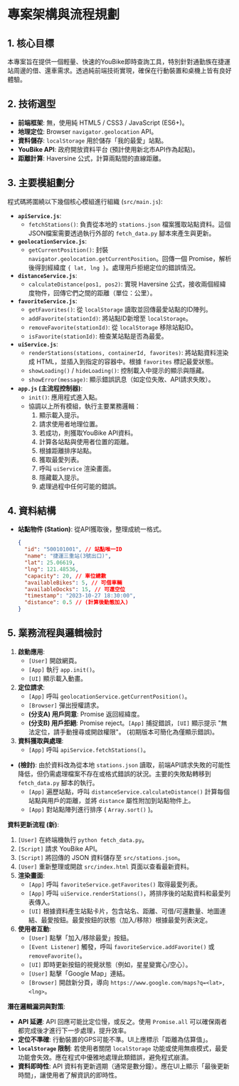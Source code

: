 # 專案架構與流程規劃

## 1. 核心目標
本專案旨在提供一個輕量、快速的YouBike即時查詢工具，特別針對通勤族在捷運站周邊的借、還車需求。透過純前端技術實現，確保在行動裝置和桌機上皆有良好體驗。

## 2. 技術選型
- **前端框架**: 無，使用純 HTML5 / CSS3 / JavaScript (ES6+)。
- **地理定位**: Browser `navigator.geolocation` API。
- **資料儲存**: `localStorage` 用於儲存「我的最愛」站點。
- **YouBike API**: 政府開放資料平台 (預計使用新北市API作為起點)。
- **距離計算**: Haversine 公式，計算兩點間的直線距離。

## 3. 主要模組劃分
程式碼將圍繞以下幾個核心模組進行組織 (`src/main.js`):

- **`apiService.js`**:
    - `fetchStations()`: 負責從本地的 `stations.json` 檔案獲取站點資料。這個JSON檔案需要透過執行外部的 `fetch_data.py` 腳本來產生與更新。
- **`geolocationService.js`**:
    - `getCurrentPosition()`: 封裝 `navigator.geolocation.getCurrentPosition`。回傳一個 Promise，解析後得到經緯度 `{ lat, lng }`。處理用戶拒絕定位的錯誤情況。
- **`distanceService.js`**:
    - `calculateDistance(pos1, pos2)`: 實現 Haversine 公式，接收兩個經緯度物件，回傳它們之間的距離（單位：公里）。
- **`favoriteService.js`**:
    - `getFavorites()`: 從 `localStorage` 讀取並回傳最愛站點的ID陣列。
    - `addFavorite(stationId)`: 將站點ID新增至 `localStorage`。
    - `removeFavorite(stationId)`: 從 `localStorage` 移除站點ID。
    - `isFavorite(stationId)`: 檢查某站點是否為最愛。
- **`uiService.js`**:
    - `renderStations(stations, containerId, favorites)`: 將站點資料渲染成 HTML，並插入到指定的容器中。根據 `favorites` 標記最愛狀態。
    - `showLoading()` / `hideLoading()`: 控制載入中提示的顯示與隱藏。
    - `showError(message)`: 顯示錯誤訊息（如定位失敗、API請求失敗）。
- **`app.js` (主流程控制器)**:
    - `init()`: 應用程式進入點。
    - 協調以上所有模組，執行主要業務邏輯：
        1. 顯示載入提示。
        2. 請求使用者地理位置。
        3. 若成功，則獲取YouBike API資料。
        4. 計算各站點與使用者位置的距離。
        5. 根據距離排序站點。
        6. 獲取最愛列表。
        7. 呼叫 `uiService` 渲染畫面。
        8. 隱藏載入提示。
        9. 處理過程中任何可能的錯誤。

## 4. 資料結構
- **站點物件 (Station)**: 從API獲取後，整理成統一格式。
  ```json
  {
    "id": "500101001", // 站點唯一ID
    "name": "捷運三重站(3號出口)",
    "lat": 25.06619,
    "lng": 121.48536,
    "capacity": 20, // 車位總數
    "availableBikes": 5, // 可借車輛
    "availableDocks": 15, // 可還空位
    "timestamp": "2023-10-27 18:30:00",
    "distance": 0.5 // (計算後動態加入)
  }
  ```

## 5. 業務流程與邏輯檢討
1. **啟動應用**:
   - `[User]` 開啟網頁。
   - `[App]` 執行 `app.init()`。
   - `[UI]` 顯示載入動畫。
2. **定位請求**:
   - `[App]` 呼叫 `geolocationService.getCurrentPosition()`。
   - `[Browser]` 彈出授權請求。
   - **(分支A) 用戶同意**: Promise 返回經緯度。
   - **(分支B) 用戶拒絕**: Promise reject。`[App]` 捕捉錯誤，`[UI]` 顯示提示 "無法定位，請手動搜尋或開啟權限"。 (初期版本可簡化為僅顯示錯誤)。
3. **資料獲取與處理**:
   - `[App]` 呼叫 `apiService.fetchStations()`。
- **(檢討)**: 由於資料改為從本地 `stations.json` 讀取，前端API請求失敗的可能性降低，但仍需處理檔案不存在或格式錯誤的狀況。主要的失敗點轉移到 `fetch_data.py` 腳本的執行。
   - `[App]` 遍歷站點，呼叫 `distanceService.calculateDistance()` 計算每個站點與用戶的距離，並將 `distance` 屬性附加到站點物件上。
   - `[App]` 對站點陣列進行排序 ( `Array.sort()` )。

**資料更新流程 (新)**:
1. `[User]` 在終端機執行 `python fetch_data.py`。
2. `[Script]` 請求 YouBike API。
3. `[Script]` 將回傳的 JSON 資料儲存至 `src/stations.json`。
4. `[User]` 重新整理或開啟 `src/index.html` 頁面以查看最新資料。
4. **渲染畫面**:
   - `[App]` 呼叫 `favoriteService.getFavorites()` 取得最愛列表。
   - `[App]` 呼叫 `uiService.renderStations()`，將排序後的站點資料和最愛列表傳入。
   - `[UI]` 根據資料產生站點卡片，包含站名、距離、可借/可還數量、地圖連結、最愛按鈕。最愛按鈕的狀態（加入/移除）根據最愛列表決定。
5. **使用者互動**:
   - `[User]` 點擊「加入/移除最愛」按鈕。
   - `[Event Listener]` 觸發，呼叫 `favoriteService.addFavorite()` 或 `removeFavorite()`。
   - `[UI]` 即時更新按鈕的視覺狀態（例如，星星變實心/空心）。
   - `[User]` 點擊「Google Map」連結。
   - `[Browser]` 開啟新分頁，導向 `https://www.google.com/maps?q=<lat>,<lng>`。

**潛在邏輯漏洞與對策**:
- **API 延遲**: API 回應可能比定位慢，或反之。使用 `Promise.all` 可以確保兩者都完成後才進行下一步處理，提升效率。
- **定位不準確**: 行動裝置的GPS可能不準。UI上應標示「距離為估算值」。
- **`localStorage` 限制**: 若使用者關閉 `localStorage` 功能或使用無痕模式，最愛功能會失效。應在程式中優雅地處理此類錯誤，避免程式崩潰。
- **資料即時性**: API 資料有更新週期（通常是數分鐘）。應在UI上顯示「最後更新時間」，讓使用者了解資訊的即時性。
